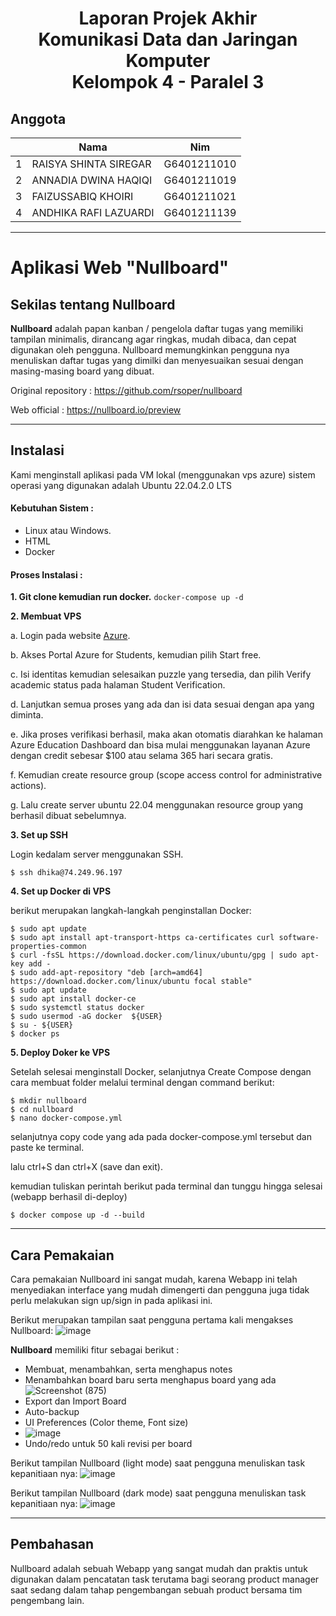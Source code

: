 <h1 align="center">Laporan Projek Akhir <br> Komunikasi Data dan Jaringan Komputer <br> Kelompok 4 - Paralel 3</h1>

## Anggota
<table>
    <thead>
        <tr>
            <th></th>
            <th>Nama</th>
            <th>Nim</th>
        </tr>
    </thead>
    <tbody>
        <tr>
            <td>1</td>
            <td>RAISYA SHINTA SIREGAR</td>
            <td>G6401211010</td>
        </tr>
        <tr>
            <td>2</td>
            <td>ANNADIA DWINA HAQIQI</td>
            <td>G6401211019</td>
        </tr>
        <tr>
            <td>3</td>
            <td>FAIZUSSABIQ KHOIRI</td>
            <td>G6401211021</td>
        </tr>
        <tr>
            <td>4</td>
            <td>ANDHIKA RAFI LAZUARDI</td>
            <td>G6401211139</td>
        </tr>
</tbody>
</table>


---

# Aplikasi Web "Nullboard"
## Sekilas tentang Nullboard
**Nullboard** adalah papan kanban / pengelola daftar tugas yang memiliki tampilan minimalis, dirancang agar ringkas, mudah dibaca, dan cepat digunakan oleh pengguna. Nullboard memungkinkan pengguna nya menuliskan daftar tugas yang dimilki dan menyesuaikan sesuai dengan masing-masing board yang dibuat.

Original repository : https://github.com/rsoper/nullboard

Web official : https://nullboard.io/preview

---
## Instalasi
Kami menginstall aplikasi pada VM lokal (menggunakan vps azure) sistem operasi yang digunakan adalah Ubuntu 22.04.2.0 LTS

#### Kebutuhan Sistem :
- Linux atau Windows.
- HTML
- Docker

#### Proses Instalasi :
**1. Git clone kemudian run docker.**
    ```
    docker-compose up -d
    ```

**2. Membuat VPS**

   a. Login pada website [Azure](https://azure.microsoft.com/).

   b. Akses Portal Azure for Students, kemudian pilih Start free.

   c. Isi identitas kemudian selesaikan puzzle yang tersedia, dan pilih Verify academic status pada halaman Student Verification.

   d. Lanjutkan semua proses yang ada dan isi data sesuai dengan apa yang diminta.

   e. Jika proses verifikasi berhasil, maka akan otomatis diarahkan ke halaman Azure Education Dashboard dan bisa mulai menggunakan layanan Azure dengan credit sebesar $100 atau selama 365 hari secara gratis.

   f. Kemudian create resource group (scope access control for administrative actions).

   g. Lalu create server ubuntu 22.04 menggunakan resource group yang berhasil dibuat sebelumnya.

**3. Set up SSH**

Login kedalam server menggunakan SSH.

 ```
 $ ssh dhika@74.249.96.197
 ```

**4. Set up Docker di VPS**

berikut merupakan langkah-langkah penginstallan Docker:
```
$ sudo apt update
$ sudo apt install apt-transport-https ca-certificates curl software-properties-common
$ curl -fsSL https://download.docker.com/linux/ubuntu/gpg | sudo apt-key add -
$ sudo add-apt-repository "deb [arch=amd64] https://download.docker.com/linux/ubuntu focal stable"
$ sudo apt update
$ sudo apt install docker-ce
$ sudo systemctl status docker
$ sudo usermod -aG docker  ${USER}
$ su - ${USER}
$ docker ps
```

**5. Deploy Doker ke VPS**

Setelah selesai menginstall Docker, selanjutnya Create Compose dengan cara membuat folder melalui terminal dengan command berikut:
```
$ mkdir nullboard
$ cd nullboard
$ nano docker-compose.yml
```

selanjutnya copy code yang ada pada docker-compose.yml tersebut dan paste ke terminal.

lalu ctrl+S dan ctrl+X (save dan exit).

kemudian tuliskan perintah berikut pada terminal dan tunggu hingga selesai (webapp berhasil di-deploy)
```
$ docker compose up -d --build
```

---
## Cara Pemakaian
Cara pemakaian Nullboard ini sangat mudah, karena Webapp ini telah menyediakan interface yang mudah dimengerti dan pengguna juga tidak perlu melakukan sign up/sign in pada aplikasi ini.

Berikut merupakan tampilan saat pengguna pertama kali mengakses Nullboard:
![image](https://github.com/raisyashinta/laporan-komdat/assets/90228957/42fef0f9-753a-407d-a7e8-497da9d1d534)


**Nullboard** memiliki fitur sebagai berikut :
- Membuat, menambahkan, serta menghapus notes
- Menambahkan board baru serta menghapus board yang ada
  ![Screenshot (875)](https://github.com/raisyashinta/laporan-komdat/assets/90228957/7eb8d070-35d7-4dbd-8b87-9e343a79a6b3)
- Export dan Import Board
- Auto-backup
- UI Preferences (Color theme, Font size)
- ![image](https://github.com/raisyashinta/laporan-komdat/assets/90228957/0e883edf-110e-4a9c-9ba2-2489791cf4f5)
- Undo/redo untuk 50 kali revisi per board

Berikut tampilan Nullboard (light mode) saat pengguna menuliskan task kepanitiaan nya:
![image](https://github.com/raisyashinta/laporan-komdat/assets/90228957/a443e265-1188-4465-9cd6-272ca01efb0d)

Berikut tampilan Nullboard (dark mode) saat pengguna menuliskan task kepanitiaan nya:
![image](https://github.com/raisyashinta/laporan-komdat/assets/90228957/304194e0-4125-4cab-a828-0f0c5cfa4ff0)

---
## Pembahasan
Nullboard adalah sebuah Webapp yang sangat mudah dan praktis untuk digunakan dalam pencatatan task terutama bagi seorang product manager saat sedang dalam tahap pengembangan sebuah product bersama tim pengembang lain.



   

